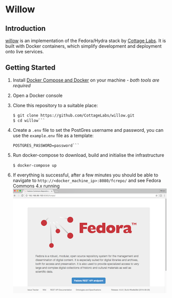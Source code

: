 # Willow


## Introduction

[willow](https://github.com/CottageLabs/willow) is an implementation of the Fedora/Hydra stack by [Cottage Labs](http://cottagelabs.com/). It is built with Docker containers, which simplify development and deployment onto live services.


## Getting Started

1. Install [Docker Compose and Docker](https://docs.docker.com/compose/install/) on your machine - *both tools are required*

2. Open a Docker console

3. Clone this repository to a suitable place:
    
    ```$ cd /some/working/directory
    $ git clone https://github.com/CottageLabs/willow.git
    $ cd willow```

4. Create a `.env` file to set the PostGres username and password, you can use the `example.env` file as a template:
    
    ```POSTGRES_USER=postgres
    POSTGRES_PASSWORD=password```

5. Run docker-compose to download, build and initialise the infrastructure
    
    ```$ docker-compose up```
6. If everything is successful, after a few minutes you should be able to navigate to `http://<docker_machine_ip>:8080/fcrepo/` and see Fedora Commons 4.x running
    ![Fedora Commons screenshot](docs/images/fedora.png "Fedora Commons screenshot")
